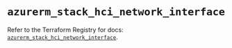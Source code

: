 # `azurerm_stack_hci_network_interface`

Refer to the Terraform Registry for docs: [`azurerm_stack_hci_network_interface`](https://registry.terraform.io/providers/hashicorp/azurerm/4.41.0/docs/resources/stack_hci_network_interface).
